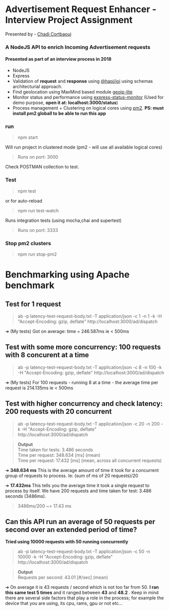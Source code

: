 # Advertisement Request Enhancer - Interview Project Assignment 
Presented by - [Chadi Cortbaoui](https://www.linkedin.com/in/chadicortbaoui/)
### A NodeJS API to enrich Incoming Advertisement requests
#### Presented as part of an interview process in 2018
- NodeJS
- Express
- Validation of **request** and **response** using [@hapi/joi](https://github.com/hapijs/joi)
using schemas architecturial approach.
- Find geolocation using MaxMind based module [geoip-lite](https://github.com/bluesmoon/node-geoip)
- Monitor status and performance using [express-status-monitor](https://github.com/RafalWilinski/express-status-monitor) (Used for demo purpose, **open it at: localhost:3000/status**)
- Process management + Clustering on logical cores using [pm2](https://github.com/Unitech/pm2). **PS: must install pm2 globall to be able to run this app**

### run
> npm start

Will run project in clustered mode (pm2 - will use all available logical cores)

> Runs on port: 3000

Check POSTMAN collection to test.

### Test
> npm test

or for auto-reload

> npm run test-watch

Runs integration tests (using mocha,chai and supertest)

> Runs on port: 3333

### Stop pm2 clusters
> npm run stop-pm2

# Benchmarking using Apache benchmark

## Test for 1 request
> ab -p latency-test-request-body.txt -T application/json -c 1 -n 1 -k -H "Accept-Encoding: gzip, deflate" http://localhost:3000/ad/dispatch

➔ (My tests) Got on average: time = 246.587ms ie < 500ms

## Test with some more concurrency: 100 requests with 8 concurent at a time
> ab -p latency-test-request-body.txt -T application/json -c 8 -n 100 -k -H "Accept-Encoding: gzip, deflate" http://localhost:3000/ad/dispatch

➔ (My tests) For 100 requests - running 8 at a time - the average time per request is 214.135ms ie < 500ms

## Test with higher concurrency and check latency: 200 requests with 20 concurrent
> ab -p latency-test-request-body.txt -T application/json -c 20 -n 200 -k -H "Accept-Encoding: gzip, deflate" http://localhost:3000/ad/dispatch

> **Output**<br>
Time taken for tests: 3.486 seconds <br>
Time per request: 348.634 [ms] (mean)<br>
Time per request: 17.432 [ms] (mean, across all concurrent requests)

➔ **348.634 ms** This is the average amount of time it took for a concurrent group of requests to process. Ie: (sum of ms of 20 requests)/20

➔ **17.432ms** This tells you the average time it took a single request to process by itself. We have 200 requests and time taken for test: 3.486 seconds (3486ms).
>3486ms/200 ~= 17.43 ms

## Can this API run an average of 50 requests per second over an extended period of time?

**Tried using 10000 requests with 50 running concurrently**

> ab -p latency-test-request-body.txt -T application/json -c 50 -n 10000 -k -H "Accept-Encoding: gzip, deflate" http://localhost:3000/ad/dispatch

> **Output** <br>
Requests per second: 43.01 [#/sec] (mean)

➔ On average it is 43 requests / second which is not too far from 50. **I ran this same test 5 times** and it ranged between **43** and **48.2** . Keep in mind there are several side factors that play a role in the process; for example the device that you are using, its cpu, rams, gpu or not etc…
